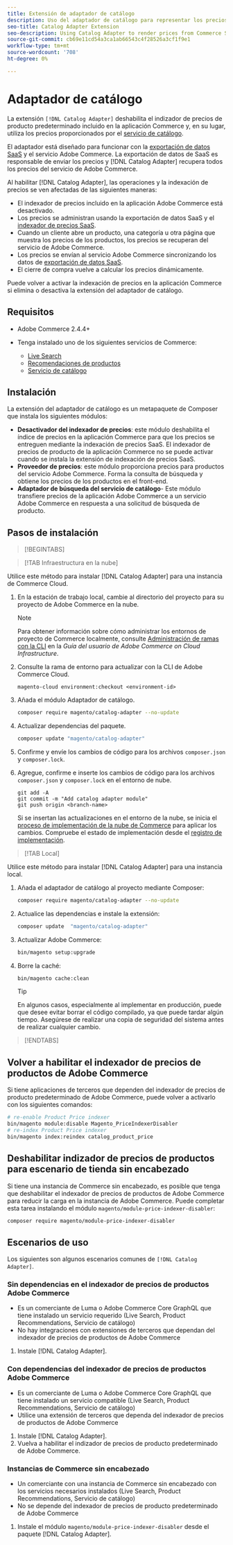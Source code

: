 ```yaml
---
title: Extensión de adaptador de catálogo
description: Uso del adaptador de catálogo para representar los precios de los servicios de Commerce
seo-title: Catalog Adapter Extension
seo-description: Using Catalog Adapter to render prices from Commerce Services
source-git-commit: cb69e11cd54a3ca1ab66543c4f28526a3cf1f9e1
workflow-type: tm+mt
source-wordcount: '708'
ht-degree: 0%

---
```


# Adaptador de catálogo

La extensión `[!DNL Catalog Adapter]` deshabilita el indizador de precios de producto predeterminado incluido en la aplicación Commerce y, en su lugar, utiliza los precios proporcionados por el [servicio de catálogo](../catalog-service/overview.md).

El adaptador está diseñado para funcionar con la [exportación de datos SaaS](../data-export/overview.md) y el servicio Adobe Commerce. La exportación de datos de SaaS es responsable de enviar los precios y [!DNL Catalog Adapter] recupera todos los precios del servicio de Adobe Commerce.

Al habilitar [!DNL Catalog Adapter], las operaciones y la indexación de precios se ven afectadas de las siguientes maneras:

- El indexador de precios incluido en la aplicación Adobe Commerce está desactivado.
- Los precios se administran usando la exportación de datos SaaS y el [indexador de precios SaaS](price-indexing.md).
- Cuando un cliente abre un producto, una categoría u otra página que muestra los precios de los productos, los precios se recuperan del servicio de Adobe Commerce.
- Los precios se envían al servicio Adobe Commerce sincronizando los datos de [exportación de datos SaaS](../data-export/overview.md).
- El cierre de compra vuelve a calcular los precios dinámicamente.

Puede volver a activar la indexación de precios en la aplicación Commerce si elimina o desactiva la extensión del adaptador de catálogo.

## Requisitos

- Adobe Commerce 2.4.4+
- Tenga instalado uno de los siguientes servicios de Commerce:

   - [Live Search](../live-search/install.md)
   - [Recomendaciones de productos](../product-recommendations/install-configure.md)
   - [Servicio de catálogo](../catalog-service/installation.md)

## Instalación

La extensión del adaptador de catálogo es un metapaquete de Composer que instala los siguientes módulos:

- **Desactivador del indexador de precios**: este módulo deshabilita el índice de precios en la aplicación Commerce para que los precios se entreguen mediante la indexación de precios SaaS. El indexador de precios de producto de la aplicación Commerce no se puede activar cuando se instala la extensión de indexación de precios SaaS.
- **Proveedor de precios**: este módulo proporciona precios para productos del servicio Adobe Commerce. Forma la consulta de búsqueda y obtiene los precios de los productos en el front-end.
- **Adaptador de búsqueda del servicio de catálogo**- Este módulo transfiere precios de la aplicación Adobe Commerce a un servicio Adobe Commerce en respuesta a una solicitud de búsqueda de producto.

## Pasos de instalación

>[!BEGINTABS]

>[!TAB Infraestructura en la nube]

Utilice este método para instalar [!DNL Catalog Adapter] para una instancia de Commerce Cloud.

1. En la estación de trabajo local, cambie al directorio del proyecto para su proyecto de Adobe Commerce en la nube.

   >[!NOTE]
   >
   >Para obtener información sobre cómo administrar los entornos de proyecto de Commerce localmente, consulte [Administración de ramas con la CLI](https://experienceleague.adobe.com/en/docs/commerce-cloud-service/user-guide/develop/cli-branches) en la _Guía del usuario de Adobe Commerce on Cloud Infrastructure_.

1. Consulte la rama de entorno para actualizar con la CLI de Adobe Commerce Cloud.

   ```shell
   magento-cloud environment:checkout <environment-id>
   ```

1. Añada el módulo Adaptador de catálogo.

   ```bash
   composer require magento/catalog-adapter --no-update
   ```

1. Actualizar dependencias del paquete.

   ```bash
   composer update "magento/catalog-adapter"
   ```

1. Confirme y envíe los cambios de código para los archivos `composer.json` y `composer.lock`.

1. Agregue, confirme e inserte los cambios de código para los archivos `composer.json` y `composer.lock` en el entorno de nube.

   ```shell
   git add -A
   git commit -m "Add catalog adapter module"
   git push origin <branch-name>
   ```

   Si se insertan las actualizaciones en el entorno de la nube, se inicia el [proceso de implementación de la nube de Commerce](https://experienceleague.adobe.com/en/docs/commerce-cloud-service/user-guide/develop/deploy/process) para aplicar los cambios. Compruebe el estado de implementación desde el [registro de implementación](https://experienceleague.adobe.com/en/docs/commerce-cloud-service/user-guide/develop/test/log-locations#deploy-log).

>[!TAB Local]

Utilice este método para instalar [!DNL Catalog Adapter] para una instancia local.

1. Añada el adaptador de catálogo al proyecto mediante Composer:

   ```bash
   composer require magento/catalog-adapter --no-update
   ```

1. Actualice las dependencias e instale la extensión:

   ```bash
   composer update  "magento/catalog-adapter"
   ```

1. Actualizar Adobe Commerce:

   ```bash
   bin/magento setup:upgrade
   ```

1. Borre la caché:

   ```bash
   bin/magento cache:clean
   ```

   >[!TIP]
   >
   >En algunos casos, especialmente al implementar en producción, puede que desee evitar borrar el código compilado, ya que puede tardar algún tiempo. Asegúrese de realizar una copia de seguridad del sistema antes de realizar cualquier cambio.

>[!ENDTABS]


## Volver a habilitar el indexador de precios de productos de Adobe Commerce

Si tiene aplicaciones de terceros que dependen del indexador de precios de producto predeterminado de Adobe Commerce, puede volver a activarlo con los siguientes comandos:

```bash
# re-enable Product Price indexer
bin/magento module:disable Magento_PriceIndexerDisabler
# re-index Product Price indexer
bin/magento index:reindex catalog_product_price
```

## Deshabilitar indizador de precios de productos para escenario de tienda sin encabezado

Si tiene una instancia de Commerce sin encabezado, es posible que tenga que deshabilitar el indexador de precios de productos de Adobe Commerce para reducir la carga en la instancia de Adobe Commerce. Puede completar esta tarea instalando el módulo `magento/module-price-indexer-disabler`:

```bash
composer require magento/module-price-indexer-disabler
```

## Escenarios de uso

Los siguientes son algunos escenarios comunes de `[!DNL Catalog Adapter]`.

### Sin dependencias en el indexador de precios de productos Adobe Commerce

- Es un comerciante de Luma o Adobe Commerce Core GraphQL que tiene instalado un servicio requerido (Live Search, Product Recommendations, Servicio de catálogo)
- No hay integraciones con extensiones de terceros que dependan del indexador de precios de productos de Adobe Commerce

1. Instale [!DNL Catalog Adapter].

### Con dependencias del indexador de precios de productos Adobe Commerce

- Es un comerciante de Luma o Adobe Commerce Core GraphQL que tiene instalado un servicio compatible (Live Search, Product Recommendations, Servicio de catálogo)
- Utilice una extensión de terceros que dependa del indexador de precios de productos de Adobe Commerce

1. Instale [!DNL Catalog Adapter].
1. Vuelva a habilitar el indizador de precios de producto predeterminado de Adobe Commerce.

### Instancias de Commerce sin encabezado

- Un comerciante con una instancia de Commerce sin encabezado con los servicios necesarios instalados (Live Search, Product Recommendations, Servicio de catálogo)
- No se depende del indexador de precios de producto predeterminado de Adobe Commerce

1. Instale el módulo `magento/module-price-indexer-disabler` desde el paquete [!DNL Catalog Adapter].

